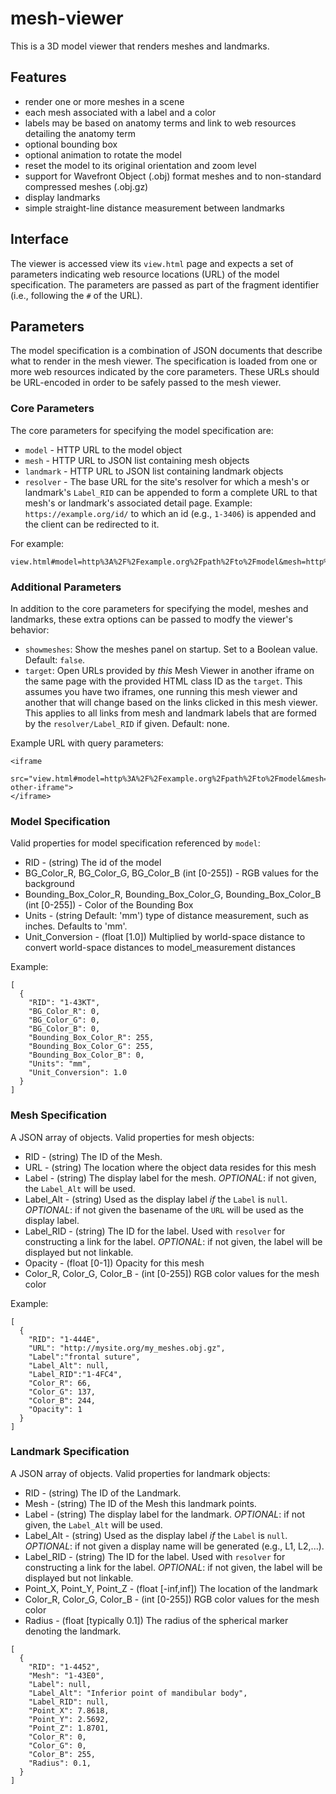 # mesh-viewer

This is a 3D model viewer that renders meshes and landmarks.

## Features

- render one or more meshes in a scene
- each mesh associated with a label and a color
- labels may be based on anatomy terms and link to web resources detailing the anatomy term
- optional bounding box
- optional animation to rotate the model
- reset the model to its original orientation and zoom level
- support for Wavefront Object (.obj) format meshes and to non-standard compressed meshes (.obj.gz)
- display landmarks
- simple straight-line distance measurement between landmarks

## Interface

The viewer is accessed view its `view.html` page and expects a set of parameters
indicating web resource locations (URL) of the model specification. The parameters are
passed as part of the fragment identifier (i.e., following the `#` of the URL).

## Parameters

The model specification is a combination of JSON documents that describe what to
render in the mesh viewer. The specification is loaded from one or more web resources
indicated by the core parameters. These URLs should be URL-encoded in order to be safely 
passed to the mesh viewer.

### Core Parameters

The core parameters for specifying the model specification are:

* `model` - HTTP URL to the model object
* `mesh` - HTTP URL to JSON list containing mesh objects
* `landmark` - HTTP URL to JSON list containing landmark objects
* `resolver` - The base URL for the site's resolver for which a mesh's or landmark's
  `Label_RID` can be appended to form a complete URL to that mesh's or landmark's 
  associated detail page. Example: `https://example.org/id/` to which an
  id (e.g., `1-3406`) is appended and the client can be redirected to it.

For example:

```
view.html#model=http%3A%2F%2Fexample.org%2Fpath%2Fto%2Fmodel&mesh=http%3A%2F%2Fexample.org%2Fpath%2Fto%2Fmeshes&resolver=http:%2F%2Fexample.org%2Fid%2F
```

### Additional Parameters

In addition to the core parameters for specifying the model, meshes and landmarks, these extra 
options can be passed to modfy the viewer's behavior:

- `showmeshes`: Show the meshes panel on startup. Set to a Boolean value. Default: `false`. 
- `target`: Open URLs provided by *this* Mesh Viewer in another iframe on the same page with the provided HTML class ID as the `target`. This assumes you have two iframes, one running this mesh viewer and another that will change based on the links clicked in this mesh viewer. This applies to all links from mesh and landmark labels that are formed by the `resolver/Label_RID` if given. Default: none.

Example URL with query parameters:

```
<iframe 
  src="view.html#model=http%3A%2F%2Fexample.org%2Fpath%2Fto%2Fmodel&mesh=http%3A%2F%2Fexample.org%2Fpath%2Fto%2Fmeshes&resolver=http:%2F%2Fexample.org%2Fid%2F&showmeshes=true&target=my-other-iframe">
</iframe>
```

### Model Specification

Valid properties for model specification referenced by `model`:

* RID - (string) The id of the model
* BG_Color_R, BG_Color_G, BG_Color_B (int [0-255]) - RGB values for the background
* Bounding_Box_Color_R, Bounding_Box_Color_G, Bounding_Box_Color_B (int [0-255]) -
 Color of the Bounding Box
* Units - (string Default: 'mm') type of distance measurement, such as inches. Defaults to 'mm'.
* Unit_Conversion - (float [1.0]) Multiplied by world-space distance to
 convert world-space distances to model_measurement distances

Example:
```
[
  {
    "RID": "1-43KT",
    "BG_Color_R": 0,
    "BG_Color_G": 0,
    "BG_Color_B": 0,
    "Bounding_Box_Color_R": 255,
    "Bounding_Box_Color_G": 255,
    "Bounding_Box_Color_B": 0,
    "Units": "mm",
    "Unit_Conversion": 1.0
  }
]
```

### Mesh Specification

A JSON array of objects. Valid properties for mesh objects:

* RID - (string) The ID of the Mesh.
* URL - (string) The location where the object data resides for this mesh
* Label - (string) The display label for the mesh. *OPTIONAL*: if not given, the `Label_Alt` will be used.
* Label_Alt - (string) Used as the display label *if* the `Label` is `null`. *OPTIONAL*: if not given the basename of the `URL` will be used as the display label.
* Label_RID - (string) The ID for the label. Used with `resolver` for constructing a link for the label. *OPTIONAL*: if not given, the label will be displayed but not linkable.
* Opacity - (float [0-1]) Opacity for this mesh
* Color_R, Color_G, Color_B - (int [0-255]) RGB color values for the mesh color

Example:
```
[
  {
    "RID": "1-444E",
    "URL": "http://mysite.org/my_meshes.obj.gz",
    "Label":"frontal suture",
    "Label_Alt": null,
    "Label_RID":"1-4FC4",
    "Color_R": 66,
    "Color_G": 137,
    "Color_B": 244,
    "Opacity": 1
  }
]
```

### Landmark Specification

A JSON array of objects. Valid properties for landmark objects:

* RID - (string) The ID of the Landmark.
* Mesh - (string) The ID of the Mesh this landmark points.
* Label - (string) The display label for the landmark. *OPTIONAL*: if not given, the `Label_Alt` will be used.
* Label_Alt - (string) Used as the display label *if* the `Label` is `null`. *OPTIONAL*: if not given a display name will be generated (e.g., L1, L2,...).
* Label_RID - (string) The ID for the label. Used with `resolver` for constructing a link for the label. *OPTIONAL*: if not given, the label will be displayed but not linkable.
* Point_X, Point_Y, Point_Z - (float [-inf,inf]) The location of the landmark
* Color_R, Color_G, Color_B - (int [0-255]) RGB color values for the mesh color
* Radius - (float [typically 0.1]) The radius of the spherical marker denoting the landmark.

```
[
  {
    "RID": "1-4452",
    "Mesh": "1-43E0",
    "Label": null,
    "Label_Alt": "Inferior point of mandibular body",
    "Label_RID": null,
    "Point_X": 7.8618,
    "Point_Y": 2.5692,
    "Point_Z": 1.8701,
    "Color_R": 0,
    "Color_G": 0,
    "Color_B": 255,
    "Radius": 0.1,
  }
]
```
